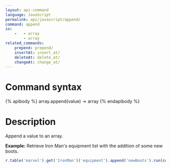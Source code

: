 ```yaml
---
layout: api-command
language: JavaScript
permalink: api/javascript/append/
command: append
io:
    -   - array
        - array
related_commands:
    prepend: prepend/
    insertAt: insert_at/
    deleteAt: delete_at/
    changeAt: change_at/
---
```

# Command syntax #

{% apibody %}
array.append(value) &rarr; array
{% endapibody %}

# Description #

Append a value to an array.

__Example:__ Retrieve Iron Man's equipment list with the addition of some new boots.

```javascript
r.table('marvel').get('IronMan')('equipment').append('newBoots').run(conn, callback)
```


